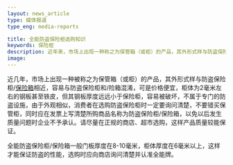 ```yaml
---
layout: news_article
type: 媒体报道
type_eng: media-reports

title: 全能防盗保险柜选购知识
keywords: 保险柜
description: 近年来，市场上出现一种称之为保管箱（或柜）的产品，其外形式样与防盗保险柜/保险箱相近，容易与防盗保险柜和/险箱混淆，在选购时一定要询问清楚。
image: 
---
```

近几年，市场上出现一种被称之为保管箱（或柜）的产品，其外形式样与防盗保险柜/[保险箱](http://www.qnnsafe.com/)相近，容易与防盗保险柜和/险箱混淆，可是价格便宜，柜体为2毫米左右的钢板甚至铁皮，但其钢板厚度远远小于保险柜，容易被破坏，不属于专门的防盗设施，由于外观相似，消费者在选购防盗保险柜时一定要询问清楚，不要错买保管柜，同时应在发票上写清楚所购商品名称为防盗保险柜/保险箱，以免以后发生质量问题时企业不予承认。请尽量在正规的商店、超市选购，这样产品质量较能保证。

全能防盗保险柜/保险箱一般门板厚度在8-10毫米，柜体厚度在6毫米以上，这样才能保证防盗的性能，选购时应向商店询问清楚并认准全能牌。

